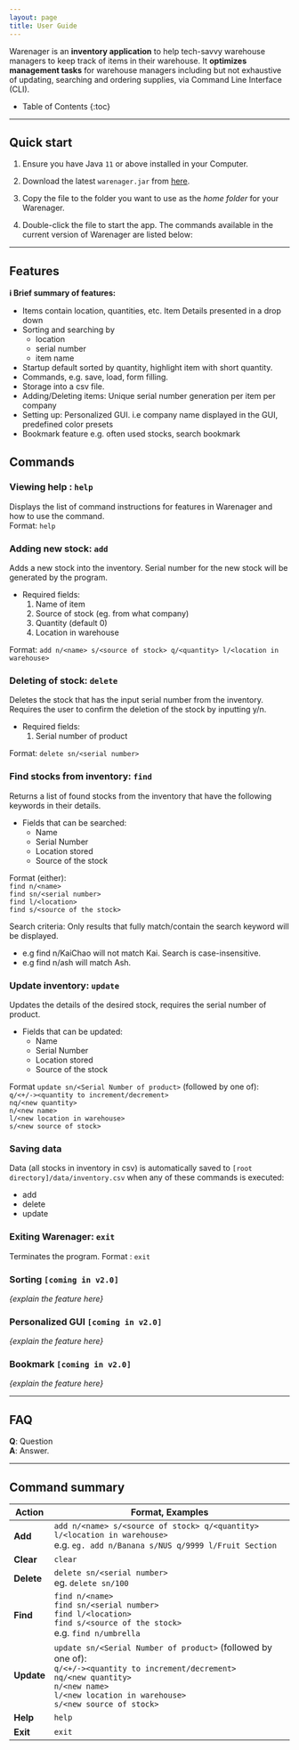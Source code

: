 ```yaml
---
layout: page
title: User Guide
---
```


Warenager is an **inventory application** to help tech-savvy warehouse managers to keep track of items 
in their warehouse. It **optimizes management tasks** for warehouse managers including but not 
exhaustive of updating, searching and ordering supplies, via Command Line Interface (CLI).

* Table of Contents
{:toc}

--------------------------------------------------------------------------------------------------------------------

## Quick start

1. Ensure you have Java `11` or above installed in your Computer.

1. Download the latest `warenager.jar` from [here](https://github.com/se-edu/addressbook-level3/releases).

1. Copy the file to the folder you want to use as the _home folder_ for your Warenager.

1. Double-click the file to start the app. The commands available in the current version of 
    Warenager are listed below: 

--------------------------------------------------------------------------------------------------------------------

## Features

<div markdown="block" class="alert alert-info">

**:information_source: Brief summary of features:**<br>

* Items contain location, quantities, etc. Item Details presented in a drop down 
* Sorting and searching by
    * location
    * serial number
    * item name
* Startup default sorted by quantity, highlight item with short quantity.
* Commands, e.g. save, load, form filling.
* Storage into a csv file.
* Adding/Deleting items: Unique serial number generation per item per company
* Setting up: Personalized GUI. i.e company name displayed in the GUI, predefined color presets
* Bookmark feature e.g. often used stocks, search bookmark <item>


</div>

## Commands

### Viewing help : `help`

Displays the list of command instructions for features in Warenager and how to use the command.  
Format: `help`


### Adding new stock: `add`
Adds a new stock into the inventory. Serial number for the new stock will be generated by the program.  
* Required fields:
    1. Name of item
    2. Source of stock (eg. from what company)
    3. Quantity (default 0)
    4. Location in warehouse
  
Format: `add n/<name> s/<source of stock> q/<quantity> l/<location in warehouse>`

### Deleting of stock: `delete`
Deletes the stock that has the input serial number from the inventory. Requires the user to confirm the deletion of the stock by inputting y/n.  
* Required fields: 
    1. Serial number of product

Format: `delete sn/<serial number>`

### Find stocks from inventory: `find`
Returns a list of found stocks from the inventory that have the following keywords in their details.  
* Fields that can be searched:
    * Name
    * Serial Number
    * Location stored
    * Source of the stock

Format (either):  
`find n/<name>`  
`find sn/<serial number>`  
`find l/<location>`  
`find s/<source of the stock>`  

Search criteria:
Only results that fully match/contain the search keyword will be displayed. 
* e.g find n/KaiChao will not match Kai.
Search is case-insensitive.
* e.g find n/ash will match Ash.

### Update inventory: `update`
Updates the details of the desired stock, requires the serial number of product.  
* Fields that can be updated:
    * Name
    * Serial Number
    * Location stored
    * Source of the stock

Format `update sn/<Serial Number of product>` (followed by one of):  
`q/<+/-><quantity to increment/decrement>`  
`nq/<new quantity>`  
`n/<new name>`  
`l/<new location in warehouse>`  
`s/<new source of stock>`  

### Saving data
Data (all stocks in inventory in csv) is automatically saved to
`[root directory]/data/inventory.csv` when any of these commands is executed:
* add
* delete
* update

### Exiting Warenager: `exit`
Terminates the program.
Format : `exit`

### Sorting `[coming in v2.0]`
_{explain the feature here}_

### Personalized GUI `[coming in v2.0]`
_{explain the feature here}_

### Bookmark `[coming in v2.0]`

_{explain the feature here}_

--------------------------------------------------------------------------------------------------------------------

## FAQ

**Q**: Question<br>
**A**: Answer.

--------------------------------------------------------------------------------------------------------------------

## Command summary

Action | Format, Examples
--------|------------------
**Add** | `add n/<name> s/<source of stock> q/<quantity> l/<location in warehouse>`<br> e.g. `eg. add n/Banana s/NUS q/9999 l/Fruit Section`
**Clear** | `clear`
**Delete** | `delete sn/<serial number>`<br> eg. `delete sn/100`
**Find** | `find n/<name>`<br>`find sn/<serial number>`<br>`find l/<location>`<br>`find s/<source of the stock>`<br> e.g. `find n/umbrella`
**Update** | `update sn/<Serial Number of product>` (followed by one of): <br>`q/<+/-><quantity to increment/decrement>`<br>`nq/<new quantity>`<br>`n/<new name>`<br>`l/<new location in warehouse>`<br>`s/<new source of stock>` 
**Help** | `help`
**Exit** | `exit`
